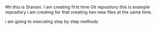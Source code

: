 #hi this is Sravani.
I am creating first time Git repository
this is example repository i am creating
 for that creating two new files at the same time.

 i am going to executing step by step methods
